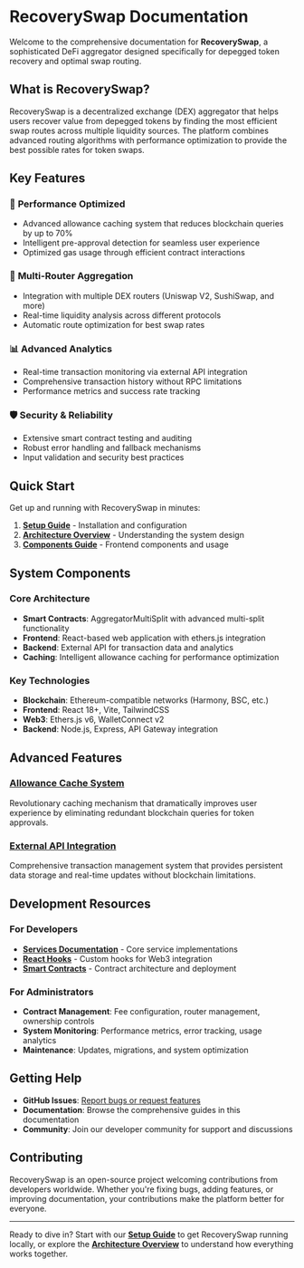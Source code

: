 # RecoverySwap Documentation

Welcome to the comprehensive documentation for **RecoverySwap**, a sophisticated DeFi aggregator designed specifically for depegged token recovery and optimal swap routing.

## What is RecoverySwap?

RecoverySwap is a decentralized exchange (DEX) aggregator that helps users recover value from depegged tokens by finding the most efficient swap routes across multiple liquidity sources. The platform combines advanced routing algorithms with performance optimization to provide the best possible rates for token swaps.

## Key Features

### 🚀 **Performance Optimized**
- Advanced allowance caching system that reduces blockchain queries by up to 70%
- Intelligent pre-approval detection for seamless user experience
- Optimized gas usage through efficient contract interactions

### 🔗 **Multi-Router Aggregation**
- Integration with multiple DEX routers (Uniswap V2, SushiSwap, and more)
- Real-time liquidity analysis across different protocols
- Automatic route optimization for best swap rates

### 📊 **Advanced Analytics**
- Real-time transaction monitoring via external API integration
- Comprehensive transaction history without RPC limitations
- Performance metrics and success rate tracking

### 🛡️ **Security & Reliability**
- Extensive smart contract testing and auditing
- Robust error handling and fallback mechanisms
- Input validation and security best practices

## Quick Start

Get up and running with RecoverySwap in minutes:

1. **[Setup Guide](./setup.md)** - Installation and configuration
2. **[Architecture Overview](./architecture.md)** - Understanding the system design
3. **[Components Guide](./components.md)** - Frontend components and usage

## System Components

### Core Architecture
- **Smart Contracts**: AggregatorMultiSplit with advanced multi-split functionality
- **Frontend**: React-based web application with ethers.js integration
- **Backend**: External API for transaction data and analytics
- **Caching**: Intelligent allowance caching for performance optimization

### Key Technologies
- **Blockchain**: Ethereum-compatible networks (Harmony, BSC, etc.)
- **Frontend**: React 18+, Vite, TailwindCSS
- **Web3**: Ethers.js v6, WalletConnect v2
- **Backend**: Node.js, Express, API Gateway integration

## Advanced Features

### [Allowance Cache System](./allowance-cache.md)
Revolutionary caching mechanism that dramatically improves user experience by eliminating redundant blockchain queries for token approvals.

### [External API Integration](./transactions-api.md)
Comprehensive transaction management system that provides persistent data storage and real-time updates without blockchain limitations.

## Development Resources

### For Developers
- **[Services Documentation](./services.md)** - Core service implementations
- **[React Hooks](./hooks.md)** - Custom hooks for Web3 integration
- **[Smart Contracts](./contracts.md)** - Contract architecture and deployment

### For Administrators
- **Contract Management**: Fee configuration, router management, ownership controls
- **System Monitoring**: Performance metrics, error tracking, usage analytics
- **Maintenance**: Updates, migrations, and system optimization

## Getting Help

- **GitHub Issues**: [Report bugs or request features](https://github.com/mzfshark/RecoverySwap/issues)
- **Documentation**: Browse the comprehensive guides in this documentation
- **Community**: Join our developer community for support and discussions

## Contributing

RecoverySwap is an open-source project welcoming contributions from developers worldwide. Whether you're fixing bugs, adding features, or improving documentation, your contributions make the platform better for everyone.

---

Ready to dive in? Start with our **[Setup Guide](./setup.md)** to get RecoverySwap running locally, or explore the **[Architecture Overview](./architecture.md)** to understand how everything works together.
